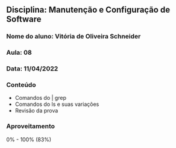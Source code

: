 ## Disciplina: Manutenção e Configuração de Software
### Nome do aluno: Vitória de Oliveira Schneider
### Aula: 08
### Data: 11/04/2022

### Conteúdo
- Comandos do | grep
- Comandos do ls e suas variações
- Revisão da prova

### Aproveitamento
0% - 100% (83%)

